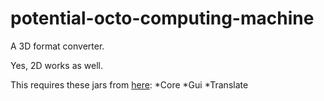 potential-octo-computing-machine
================================

A 3D format converter.


Yes, 2D works as well.


This requires these jars from [here](http://techshroom.com/other/libraries/kcore/distributed-segments/):
*Core
*Gui
*Translate
